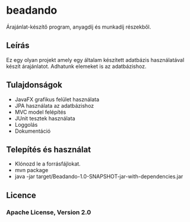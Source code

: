 # beadando
Árajánlat-készítő program, anyagdíj és munkadíj részekből.

## Leírás
Ez egy olyan projekt amely egy általam készített adatbázis használatával készít árajánlatot. Adhatunk elemeket is az adatbázishoz.
## Tulajdonságok
- JavaFX grafikus felület használata
- JPA használata az adatbázishoz
- MVC model felépítés
- JUnit tesztek használata
- Loggolás
- Dokumentáció
## Telepítés és használat
- Klónozd le a forrásfájlokat.
- mvn package
- java -jar target/Beadando-1.0-SNAPSHOT-jar-with-dependencies.jar 
## Licence
### Apache License, Version 2.0

